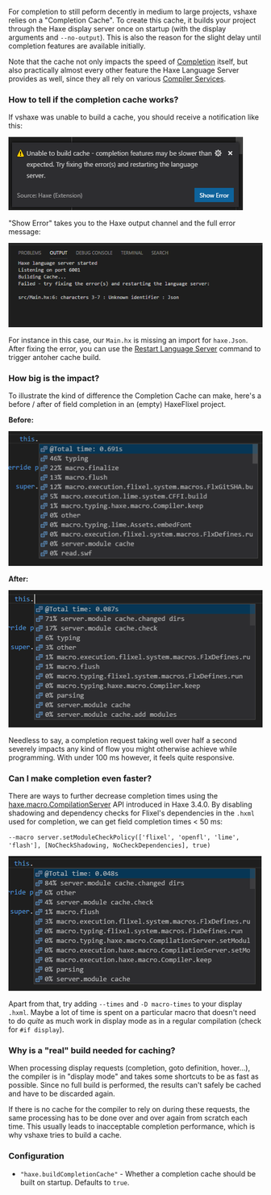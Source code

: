 For completion to still peform decently in medium to large projects, vshaxe relies on a "Completion Cache". To create this cache, it builds your project through the Haxe display server once on startup (with the display arguments and `--no-output`). This is also the reason for the slight delay until completion features are available initially.

Note that the cache not only impacts the speed of [Completion](/vshaxe/vshaxe/wiki/Completion) itself, but also practically almost every other feature the Haxe Language Server provides as well, since they all rely on various [Compiler Services](https://haxe.org/manual/cr-completion.html).

### How to tell if the completion cache works?

If vshaxe was unable to build a cache, you should receive a notification like this:

![](images/completion-cache/failed-popup.png)

"Show Error" takes you to the Haxe output channel and the full error message:

![](images/completion-cache/failed-output-channel.png)

For instance in this case, our `Main.hx` is missing an import for `haxe.Json`. After fixing the error, you can use the [Restart Language Server](https://github.com/vshaxe/vshaxe/wiki/Commands#haxe-restart-language-server) command to trigger antoher cache build.

### How big is the impact?

To illustrate the kind of difference the Completion Cache can make, here's a before / after of field completion in an (empty) HaxeFlixel project.

**Before:**

![](images/completion-cache/before.png)

**After:**

![](images/completion-cache/after.png)

Needless to say, a completion request taking well over half a second severely impacts any kind of flow you might otherwise achieve while programming. With under 100 ms however, it feels quite responsive.

### Can I make completion even faster?

There are ways to further decrease completion times using the [haxe.macro.CompilationServer](http://api.haxe.org/haxe/macro/CompilationServer.html?#setModuleCheckPolicy) API introduced in Haxe 3.4.0. By disabling shadowing and dependency checks for Flixel's dependencies in the `.hxml` used for completion, we can get field completion times <span>< 50 ms<span>:

```
--macro server.setModuleCheckPolicy(['flixel', 'openfl', 'lime', 'flash'], [NoCheckShadowing, NoCheckDependencies], true)
```

![](images/completion-cache/module-check-policy.png)

Apart from that, try adding `--times` and `-D macro-times` to your display `.hxml`. Maybe a lot of time is spent on a particular macro that doesn't need to do _quite_ as much work in display mode as in a regular compilation (check for `#if display`).

### Why is a "real" build needed for caching?

When processing display requests (completion, goto definition, hover...), the compiler is in "display mode" and takes some shortcuts to be as fast as possible. Since no full build is performed, the results can't safely be cached and have to be discarded again.

If there is no cache for the compiler to rely on during these requests, the same processing has to be done over and over again from scratch each time. This usually leads to inacceptable completion performance, which is why vshaxe tries to build a cache.

### Configuration

- `"haxe.buildCompletionCache"` - Whether a completion cache should be built on startup. Defaults to `true`.
